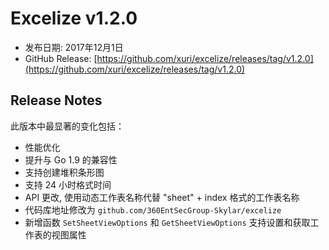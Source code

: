 # Excelize v1.2.0

* 发布日期: 2017年12月1日
* GitHub Release: [https://github.com/xuri/excelize/releases/tag/v1.2.0](https://github.com/xuri/excelize/releases/tag/v1.2.0)

## Release Notes

此版本中最显著的变化包括：

* 性能优化
* 提升与 Go 1.9 的兼容性
* 支持创建堆积条形图
* 支持 24 小时格式时间
* API 更改, 使用动态工作表名称代替 "sheet" + index 格式的工作表名称
* 代码库地址修改为 `github.com/360EntSecGroup-Skylar/excelize`
* 新增函数 `SetSheetViewOptions` 和 `GetSheetViewOptions` 支持设置和获取工作表的视图属性
